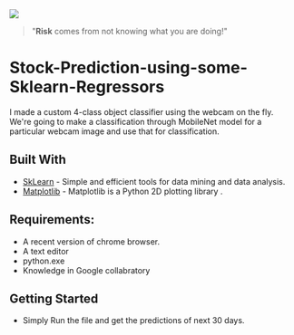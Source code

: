 

<img src="https://img.etimg.com/thumb/msid-68962645,width-800,height=400,imgsize-189125,resizemode-4/stock-getty.jpg">

> "**Risk** comes from not knowing what you are doing!"

# Stock-Prediction-using-some-Sklearn-Regressors
I made a custom 4-class object classifier using the webcam on the fly. We're going to make a classification through MobileNet model for a particular webcam image and use that for classification. 

## Built With
* [SkLearn](https://scikit-learn.org/stable/) - Simple and efficient tools for data mining and data analysis. 
* [Matplotlib](https://matplotlib.org/) - Matplotlib is a Python 2D plotting library .


## Requirements:
- A recent version of chrome browser.
- A text editor
- python.exe
- Knowledge in Google collabratory

## Getting Started
- Simply Run the file and get the predictions of next 30 days.
